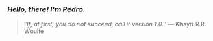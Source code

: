 ### *Hello, there! I'm Pedro.*
> ″*If, at first, you do not succeed, call it version 1.0.*″
 — Khayri R.R. Woulfe
